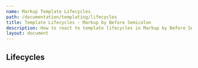 ```yaml
---
name: Markup Template Lifecycles
path: /documentation/templating/lifecycles
title: Template Lifecycles - Markup by Before Semicolon
description: How to react to template lifecycles in Markup by Before Semicolon
layout: document
---
```


## Lifecycles
